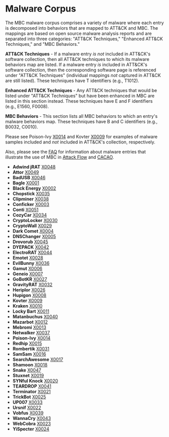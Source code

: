 # Malware Corpus

The MBC malware corpus comprises a variety of malware where each entry is decomposed into behaviors that are mapped to ATT&CK and MBC. The mappings are based on open source malware analysis reports and are separated into three categories: "ATT&CK Techniques," "Enhanced ATT&CK Techniques," and "MBC Behaviors."

**ATT&CK Techniques** - If a malware entry *is not* included in ATT&CK's software collection, then all ATT&CK techniques to which its malware behaviors map are listed. If a malware entry *is* included in ATT&CK's software collection, then the corresponding software page is referenced under "ATT&CK Techniques" (individual mappings *not* captured in ATT&CK are still listed). These techniques have T identifiers (e.g., T1012).

**Enhanced ATT&CK Techniques** - Any ATT&CK techniques that would be listed under "ATT&CK Techniques" but have been enhanced in MBC are listed in this section instead. These techniques have E and F identifiers (e.g., E1560, F0008).

**MBC Behaviors** - This section lists all MBC behaviors to which an entry's malware behaviors map.  These techniques have B and C identifiers (e.g., B0032, C0010).

Please see Poison-Ivy [X0014](../xample-malware/poison-ivy.md) and Kovter [X0009](../xample-malware/kovter.md) for examples of malware samples included and *not* included in ATT&CK's collection, respectively.

Also, please see the [FAQ](../yfaq/README.md/#other) for information about malware entries that illustrate the use of MBC in [Attack Flow](https://mitre-engenuity.org/cybersecurity/center-for-threat-informed-defense/our-work/attack-flow/) and [CACAO](https://github.com/oasis-tcs/cacao).

* **Adwind jRAT** [X0048](../xample-malware/adwind-jrat.md)
* **Attor** [X0049](../xample-malware/attor.md)
* **BadUSB** [X0046](../xample-malware/badusb.md)
* **Bagle** [X0001](../xample-malware/bagle.md)
* **Black Energy** [X0002](../xample-malware/blackenergy.md)
* **Chopstick** [X0035](../xample-malware/chopstick.md)
* **Clipminer** [X0038](../xample-malware/clipminer.md)
* **Conficker** [X0003](../xample-malware/conficker.md)
* **Conti** [X0051](../xample-malware/conti.md)
* **CozyCar** [X0034](../xample-malware/cozycar.md)
* **CryptoLocker** [X0030](../xample-malware/cryptolocker.md)
* **CryptoWall** [X0029](../xample-malware/cryptowall.md)
* **Dark Comet** [X0004](../xample-malware/dark-comet.md)
* **DNSChanger** [X0005](../xample-malware/dnschanger.md)
* **Drovorub** [X0045](../xample-malware/drovorub.md)
* **DYEPACK** [X0042](../xample-malware/dyepack.md)
* **ElectroRAT** [X0044](../xample-malware/electrorat.md)
* **Emotet** [X0028](../xample-malware/emotet.md)
* **EvilBunny** [X0036](../xample-malware/evilbunny.md)
* **Gamut** [X0006](../xample-malware/gamut.md)
* **Geneio** [X0007](../xample-malware/geneio.md)
* **GoBotKR** [X0027](../xample-malware/gobotkr.md)
* **GravityRAT** [X0032](../xample-malware/gravity-rat.md)
* **Heriplor** [X0026](../xample-malware/heriplor.md)
* **Hupigon** [X0008](../xample-malware/hupigon.md)
* **Kovter** [X0009](../xample-malware/kovter.md)
* **Kraken** [X0010](../xample-malware/kraken.md)
* **Locky Bart** [X0011](../xample-malware/locky-bart.md)
* **Matanbuchus** [X0040](../xample-malware/matanbuchus.md)
* **Mazarbot** [X0012](../xample-malware/mazarbot.md)
* **Mebromi** [X0013](../xample-malware/mebromi.md)
* **Netwalker** [X0037](../xample-malware/netwalker.md)
* **Poison-Ivy** [X0014](../xample-malware/poison-ivy.md)
* **Redhip** [X0015](../xample-malware/redhip.md)
* **Rombertik** [X0031](../xample-malware/rombertik.md)
* **SamSam** [X0016](../xample-malware/samsam.md)
* **SearchAwesome** [X0017](../xample-malware/searchawesome.md)
* **Shamoon** [X0018](../xample-malware/shamoon.md)
* **Snake** [X0047](../xample-malware/snake.md)
* **Stuxnet** [X0019](../xample-malware/stuxnet.md)
* **SYNful Knock** [X0020](../xample-malware/synful-knock.md)
* **TEARDROP** [X0041](../xample-malware/teardrop.md)
* **Terminator** [X0021](../xample-malware/terminator.md)
* **TrickBot** [X0025](../xample-malware/trickbot.md)
* **UP007** [X0033](../xample-malware/up007.md)
* **Ursnif** [X0022](../xample-malware/ursnif.md)
* **Vobfus** [X0039](../xample-malware/vobfus.md)
* **WannaCry** [X0043](../xample-malware/wannacry.md)
* **WebCobra** [X0023](../xample-malware/webcobra.md)
* **YiSpecter** [X0024](../xample-malware/yispecter.md)
